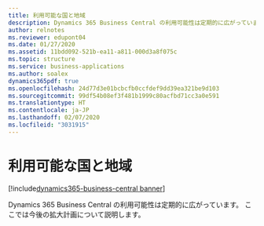 ```yaml
---
title: 利用可能な国と地域
description: Dynamics 365 Business Central の利用可能性は定期的に広がっています。ここでは今後の拡大計画について説明します。
author: relnotes
ms.reviewer: edupont04
ms.date: 01/27/2020
ms.assetid: 11bdd092-521b-ea11-a811-000d3a8f075c
ms.topic: structure
ms.service: business-applications
ms.author: soalex
dynamics365pdf: true
ms.openlocfilehash: 24d77d3e01bcbcfb0ccfdef9dd39ea321be9d103
ms.sourcegitcommit: 99df54b08ef3f481b1999c80acfbd71cc3a0e591
ms.translationtype: HT
ms.contentlocale: ja-JP
ms.lasthandoff: 02/07/2020
ms.locfileid: "3031915"
---
```

# <a name="country-and-regional-availability"></a>利用可能な国と地域

[!include[dynamics365-business-central banner](../includes/dynamics365-business-central.md)]

<!--structure start-->
Dynamics 365 Business Central の利用可能性は定期的に広がっています。 ここでは今後の拡大計画について説明します。
<!--structure end-->



